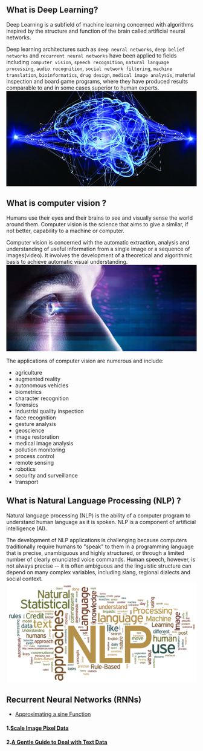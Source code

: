 ## What is Deep Learning?
Deep Learning is a subfield of machine learning concerned with algorithms inspired by the structure and function of the brain called artificial neural networks.

Deep learning architectures such as `deep neural networks`, `deep belief networks` and `recurrent neural networks` have been applied to fields including `computer vision`, `speech recognition`, `natural language processing`, `audio recognition`, `social network filtering`, `machine translation`, `bioinformatics`, `drug design`, `medical image analysis`, material inspection and board game programs, where they have produced results comparable to and in some cases superior to human experts.
![Deep Learning](images/deep.jpg)

## What is computer vision ?

Humans use their eyes and their brains to see and visually sense the world around them. Computer vision is the science that aims to give a similar, if not better, capability to a machine or computer.

Computer vision is concerned with the automatic extraction, analysis and understanding of useful information from a single image or a sequence of images(video). It involves the development of a theoretical and algorithmic basis to achieve automatic visual understanding.
![Computer Vision](images/computer_vision.jpg)

The applications of computer vision are numerous and include:

* agriculture
* augmented reality
* autonomous vehicles
* biometrics
* character recognition
* forensics
* industrial quality inspection
* face recognition
* gesture analysis
* geoscience
* image restoration
* medical image analysis
* pollution monitoring
* process control
* remote sensing
* robotics
* security and surveillance
* transport


## What is Natural Language Processing (NLP) ?
Natural language processing (NLP) is the ability of a computer program to understand human language as it is spoken. NLP is a component of artificial intelligence (AI).

The development of NLP applications is challenging because computers traditionally require humans to "speak" to them in a programming language that is precise, unambiguous and highly structured, or through a limited number of clearly enunciated voice commands. Human speech, however, is not always precise -- it is often ambiguous and the linguistic structure can depend on many complex variables, including slang, regional dialects and social context.
![NLP](images/nlp.png)

## Recurrent Neural Networks (RNNs)
- [Approximating a sine Function](sine_function.ipynb)

#### 1.[Scale Image Pixel Data](Scale_Image_Pixel_Data_for_Deep_Learning.ipynb)
#### 2.[A Gentle Guide to Deal with Text Data](a_gentle_guide_to_deal_with_text_data.ipynb)
